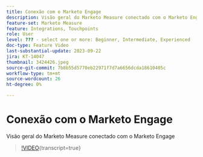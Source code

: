 ```yaml
---
title: Conexão com o Marketo Engage
description: Visão geral do Marketo Measure conectado com o Marketo Engage
feature-set: Marketo Measure
feature: Integrations, Touchpoints
role: User
level: ??? - select one or more: Beginner, Intermediate, Experienced
doc-type: Feature Video
last-substantial-update: 2023-09-22
jira: KT-14047
thumbnail: 3424426.jpeg
source-git-commit: 7b8b55d5770eb22971f7d7a6656dcda18610405c
workflow-type: tm+mt
source-wordcount: 26
ht-degree: 0%

---
```



# Conexão com o Marketo Engage

Visão geral do Marketo Measure conectado com o Marketo Engage

>[!VIDEO](https://video.tv.adobe.com/v/3424426/?learn=on){transcript=true}
